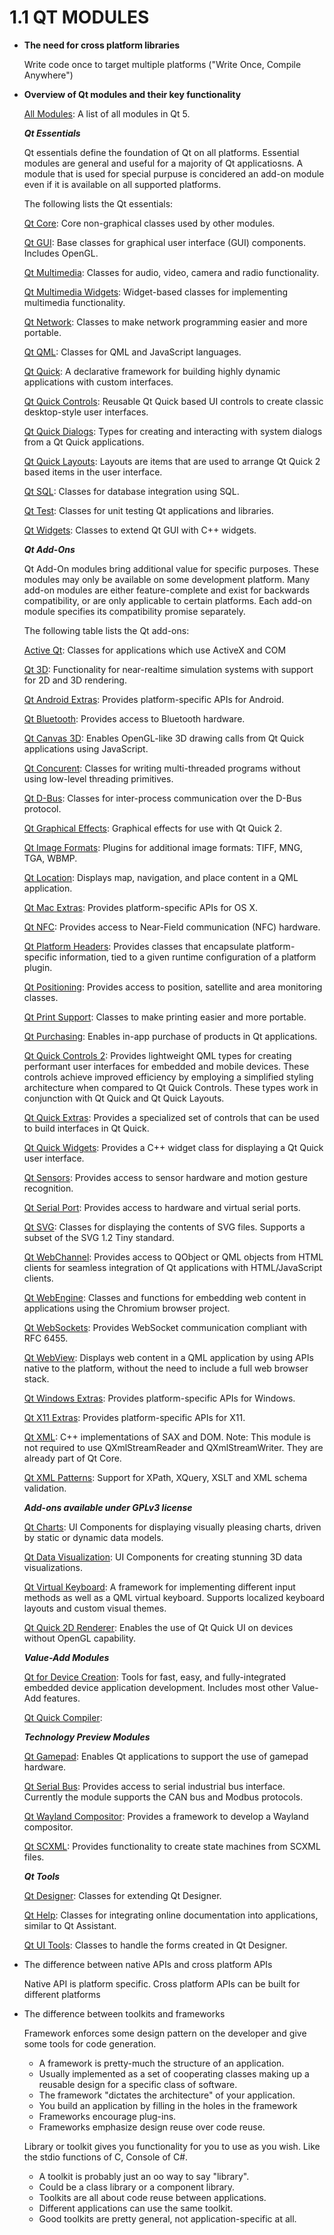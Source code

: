 # 1.1 QT MODULES

* <b>The need for cross platform libraries</b>

  Write code once to target multiple platforms ("Write Once, Compile Anywhere")
* <b>Overview of Qt modules and their key functionality</b>

  [All Modules](http://doc.qt.io/qt-5/qtmodules.html): A list of all modules in Qt 5.

  <b><i>Qt Essentials</i></b>
  
  Qt essentials define the foundation of Qt on all platforms. Essential modules are general and useful for a majority of Qt applicatiosns. A module that is used for special purpuse is concidered an add-on module even if it is available on all supported platforms.
  
  The following lists the Qt essentials:
  
  [Qt Core](http://doc.qt.io/qt-5/qtcore-index.html): Core non-graphical classes used by other modules.
  
  [Qt GUI](http://doc.qt.io/qt-5/qtgui-index.html): Base classes for graphical user interface (GUI) components. Includes OpenGL.
  
  [Qt Multimedia](http://doc.qt.io/qt-5/qtmultimedia-index.html): Classes for audio, video, camera and radio functionality.
  
  [Qt Multimedia Widgets](http://doc.qt.io/qt-5/qtmultimediawidgets-index.html): Widget-based classes for implementing multimedia functionality.
  
  [Qt Network](http://doc.qt.io/qt-5/qtnetwork-index.html): Classes to make network programming easier and more portable.
  
  [Qt QML](http://doc.qt.io/qt-5/qtqml-index.html): Classes for QML and JavaScript languages.
  
  [Qt Quick](http://doc.qt.io/qt-5/qtquick-index.html): A declarative framework for building highly dynamic applications with custom interfaces.
  
  [Qt Quick Controls](http://doc.qt.io/qt-5/qtquickcontrols-index.html): Reusable Qt Quick based UI controls to create classic desktop-style user interfaces.
  
  [Qt Quick Dialogs](http://doc.qt.io/qt-5/qtquickdialogs-index.html): Types for creating and interacting with system dialogs from a Qt Quick applications.
  
  [Qt Quick Layouts](http://doc.qt.io/qt-5/qtquicklayouts-index.html): Layouts are items that are used to arrange Qt Quick 2 based items in the user interface.
  
  [Qt SQL](http://doc.qt.io/qt-5/qtsql-index.html): Classes for database integration using SQL.
  
  [Qt Test](http://doc.qt.io/qt-5/qttest-index.html): Classes for unit testing Qt applications and libraries.
  
  [Qt Widgets](http://doc.qt.io/qt-5/qtwidgets-index.html): Classes to extend Qt GUI with C++ widgets.
  
  <b><i>Qt Add-Ons</i></b>
  
  Qt Add-On modules bring additional value for specific purposes. These modules may only be available on some development platform. Many add-on modules are either feature-complete and exist for backwards compatibility, or are only applicable to certain platforms. Each add-on module specifies its compatibility promise separately.
  
  The following table lists the Qt add-ons:
  
  [Active Qt](http://doc.qt.io/qt-5/activeqt-index.html): Classes for applications which use ActiveX and COM
  
  [Qt 3D](http://doc.qt.io/qt-5/qt3d-index.html): Functionality for near-realtime simulation systems with support for 2D and 3D rendering.
  
  [Qt Android Extras](http://doc.qt.io/qt-5/qtandroidextras-index.html): Provides platform-specific APIs for Android.
  
  [Qt Bluetooth](http://doc.qt.io/qt-5/qtbluetooth-index.html): Provides access to Bluetooth hardware.
  
  [Qt Canvas 3D](http://doc.qt.io/qt-5/qtcanvas3d-index.html): Enables OpenGL-like 3D drawing calls from Qt Quick applications using JavaScript.
  
  [Qt Concurent](http://doc.qt.io/qt-5/qtconcurrent-index.html): Classes for writing multi-threaded programs without using low-level threading primitives.
  
  [Qt D-Bus](http://doc.qt.io/qt-5/qtdbus-index.html): Classes for inter-process communication over the D-Bus protocol.
  
  [Qt Graphical Effects](http://doc.qt.io/qt-5/qtgraphicaleffects-index.html): Graphical effects for use with Qt Quick 2.
  
  [Qt Image Formats](http://doc.qt.io/qt-5/qtimageformats-index.html): Plugins for additional image formats: TIFF, MNG, TGA, WBMP.
  
  [Qt Location](http://doc.qt.io/qt-5/qtlocation-index.html): Displays map, navigation, and place content in a QML application.
  
  [Qt Mac Extras](http://doc.qt.io/qt-5/qtmacextras-index.html): Provides platform-specific APIs for OS X.
  
  [Qt NFC](http://doc.qt.io/qt-5/qtnfc-index.html): Provides access to Near-Field communication (NFC) hardware.
  
  [Qt Platform Headers](http://doc.qt.io/qt-5/qtplatformheaders-index.html): Provides classes that encapsulate platform-specific information, tied to a given runtime configuration of a platform plugin.
  
  [Qt Positioning](http://doc.qt.io/qt-5/qtpositioning-index.html): Provides access to position, satellite and area monitoring classes.
  
  [Qt Print Support](http://doc.qt.io/qt-5/qtprintsupport-index.html): Classes to make printing easier and more portable.
  
  [Qt Purchasing](http://doc.qt.io/qt-5/qtpurchasing-index.html): Enables in-app purchase of products in Qt applications.
  
  [Qt Quick Controls 2](http://doc.qt.io/qt-5/qtquickcontrols2-index.html): Provides lightweight QML types for creating performant user interfaces for embedded and mobile devices. These controls achieve improved efficiency by employing a simplified styling architecture when compared to Qt Quick Controls. These types work in conjunction with Qt Quick and Qt Quick Layouts.
  
  [Qt Quick Extras](http://doc.qt.io/qt-5/qtquickextras-index.html): Provides a specialized set of controls that can be used to build interfaces in Qt Quick.
  
  [Qt Quick Widgets](http://doc.qt.io/qt-5/qtquickwidgets-module.html): Provides a C++ widget class for displaying a Qt Quick user interface.
  
  [Qt Sensors](http://doc.qt.io/qt-5/qtsensors-index.html): Provides access to sensor hardware and motion gesture recognition.
  
  [Qt Serial Port](http://doc.qt.io/qt-5/qtserialport-index.html): Provides access to hardware and virtual serial ports.
  
  [Qt SVG](http://doc.qt.io/qt-5/qtsvg-index.html): Classes for displaying the contents of SVG files. Supports a subset of the SVG 1.2 Tiny standard.
  
  [Qt WebChannel](http://doc.qt.io/qt-5/qtwebchannel-index.html): Provides access to QObject or QML objects from HTML clients for seamless integration of Qt applications with HTML/JavaScript clients.
  
  [Qt WebEngine](http://doc.qt.io/qt-5/qtwebengine-index.html): Classes and functions for embedding web content in applications using the Chromium browser project.
  
  [Qt WebSockets](http://doc.qt.io/qt-5/qtwebsockets-index.html): Provides WebSocket communication compliant with RFC 6455.
   
  [Qt WebView](http://doc.qt.io/qt-5/qtwebview-index.html): Displays web content in a QML application by using APIs native to the platform, without the need to include a full web browser stack.
  
  [Qt Windows Extras](http://doc.qt.io/qt-5/qtwinextras-index.html): Provides platform-specific APIs for Windows.
  
  [Qt X11 Extras](http://doc.qt.io/qt-5/qtx11extras-index.html): Provides platform-specific APIs for X11.
  
  [Qt XML](http://doc.qt.io/qt-5/qtxml-index.html): C++ implementations of SAX and DOM. Note: This module is not required to use QXmlStreamReader and QXmlStreamWriter. They are already part of Qt Core.
  
  [Qt XML Patterns](http://doc.qt.io/qt-5/qtxmlpatterns-index.html): Support for XPath, XQuery, XSLT and XML schema validation.
  
  <b><i>Add-ons available under GPLv3 license</i></b>
  
  [Qt Charts](http://doc.qt.io/qt-5/qtcharts-index.html): UI Components for displaying visually pleasing charts, driven by static or dynamic data models.
  
  [Qt Data Visualization](http://doc.qt.io/qt-5/qtdatavisualization-index.html): UI Components for creating stunning 3D data visualizations.
  
  [Qt Virtual Keyboard](http://doc.qt.io/qt-5/qtvirtualkeyboard-index.html): A framework for implementing different input methods as well as a QML virtual keyboard. Supports localized keyboard layouts and custom visual themes.
  
  [Qt Quick 2D Renderer](http://doc.qt.io/QtQuick2DRenderer): Enables the use of Qt Quick UI on devices without OpenGL capability.
  
  <b><i>Value-Add Modules</i></b>
  
  [Qt for Device Creation](http://doc.qt.io/QtForDeviceCreation): Tools for fast, easy, and fully-integrated embedded device application development. Includes most other Value-Add features.
  
  [Qt Quick Compiler](http://doc.qt.io/QtQuickCompiler): 
  
  <b><i>Technology Preview Modules</i></b>
  
  [Qt Gamepad](http://doc.qt.io/qt-5/qtgamepad-index.html): Enables Qt applications to support the use of gamepad hardware.
  
  [Qt Serial Bus](http://doc.qt.io/qt-5/qtserialbus-index.html): Provides access to serial industrial bus interface. Currently the module supports the CAN bus and Modbus protocols.
  
  [Qt Wayland Compositor](http://doc.qt.io/qt-5/qtwaylandcompositor-index.html): Provides a framework to develop a Wayland compositor.
  
  [Qt SCXML](http://doc.qt.io/qt-5/qtscxml-index.html): Provides functionality to create state machines from SCXML files.
  
  <b><i>Qt Tools</i></b>
  
  [Qt Designer](http://doc.qt.io/qt-5/qtdesigner-index.html): Classes for extending Qt Designer.
  
  [Qt Help](http://doc.qt.io/qt-5/qthelp-index.html): Classes for integrating online documentation into applications, similar to Qt Assistant.
  
  [Qt UI Tools](http://doc.qt.io/qt-5/qtuitools-index.html): Classes to handle the forms created in Qt Designer.

* The difference between native APIs and cross platform APIs

  Native API is platform specific. Cross platform APIs can be built for different platforms
* The difference between toolkits and frameworks

  Framework enforces some design pattern on the developer and give some tools for code generation.  
  * A framework is pretty-much the structure of an application.
  * Usually implemented as a set of cooperating classes making up a reusable design for a specific class of software.
  * The framework "dictates the architecture" of your application.
  * You build an application by filling in the holes in the framework
  * Frameworks encourage plug-ins.
  * Frameworks emphasize design reuse over code reuse.
  
  Library or toolkit gives you functionality for you to use as you wish. Like the stdio functions of C, Console of C#.  
  * A toolkit is probably just an oo way to say "library".
  * Could be a class library or a component library.
  * Toolkits are all about code reuse between applications.
  * Different applications can use the same toolkit.
  * Good toolkits are pretty general, not application-specific at all.
